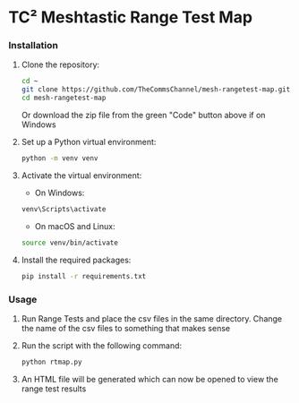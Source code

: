 # TC² Meshtastic Range Test Map

### Installation

1. Clone the repository:
   
   ```sh
   cd ~
   git clone https://github.com/TheCommsChannel/mesh-rangetest-map.git
   cd mesh-rangetest-map
   ```
   Or download the zip file from the green "Code" button above if on Windows

2. Set up a Python virtual environment:  
   
   ```sh
   python -m venv venv
   ```

3. Activate the virtual environment:  
   
   - On Windows:  
   
   ```sh
   venv\Scripts\activate  
   ```
   
   - On macOS and Linux:
   
   ```sh
   source venv/bin/activate
   ```

4. Install the required packages:  
   
   ```sh
   pip install -r requirements.txt
   ```
   
### Usage

1. Run Range Tests and place the csv files in the same directory. Change the name of the csv files to something that makes sense

2. Run the script with the following command:  
   
   ```sh
   python rtmap.py
   ```
   
3. An HTML file will be generated which can now be opened to view the range test results